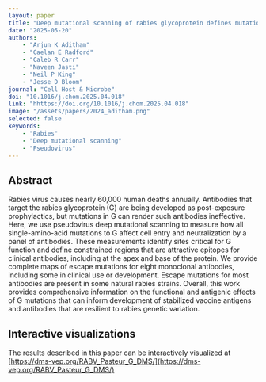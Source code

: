 ```yaml
---
layout: paper
title: "Deep mutational scanning of rabies glycoprotein defines mutational constraint and antibody-escape mutations"
date: "2025-05-20"
authors: 
    - "Arjun K Aditham"
    - "Caelan E Radford"
    - "Caleb R Carr"
    - "Naveen Jasti"
    - "Neil P King"
    - "Jesse D Bloom"
journal: "Cell Host & Microbe"
doi: "10.1016/j.chom.2025.04.018"
link: "hhttps://doi.org/10.1016/j.chom.2025.04.018"
image: "/assets/papers/2024_aditham.png"
selected: false
keywords:
    - "Rabies"
    - "Deep mutational scanning"
    - "Pseudovirus"
---
```


## Abstract
Rabies virus causes nearly 60,000 human deaths annually. Antibodies that target the rabies glycoprotein (G) are being developed as post-exposure prophylactics, but mutations in G can render such antibodies ineffective. Here, we use pseudovirus deep mutational scanning to measure how all single-amino-acid mutations to G affect cell entry and neutralization by a panel of antibodies. These measurements identify sites critical for G function and define constrained regions that are attractive epitopes for clinical antibodies, including at the apex and base of the protein. We provide complete maps of escape mutations for eight monoclonal antibodies, including some in clinical use or development. Escape mutations for most antibodies are present in some natural rabies strains. Overall, this work provides comprehensive information on the functional and antigenic effects of G mutations that can inform development of stabilized vaccine antigens and antibodies that are resilient to rabies genetic variation.

## Interactive visualizations
The results described in this paper can be interactively visualized at [https://dms-vep.org/RABV_Pasteur_G_DMS/](https://dms-vep.org/RABV_Pasteur_G_DMS/)
